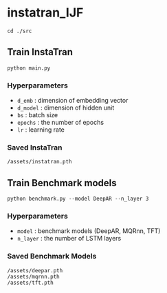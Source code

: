 # instatran_IJF

```
cd ./src
```

## Train InstaTran

```
python main.py 
```

### Hyperparameters

- `d_emb` : dimension of embedding vector
- `d_model` : dimension of hidden unit
- `bs` : batch size
- `epochs` : the number of epochs
- `lr` : learning rate

### Saved InstaTran

```
/assets/instatran.pth
```


## Train Benchmark models

```
python benchmark.py --model DeepAR --n_layer 3 
```

### Hyperparameters

- `model` : benchmark models (DeepAR, MQRnn, TFT)
- `n_layer` : the number of LSTM layers

### Saved Benchmark Models

```
/assets/deepar.pth
/assets/mqrnn.pth
/assets/tft.pth
```

